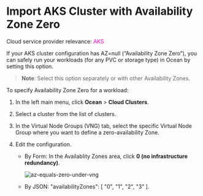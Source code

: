 #  Import AKS Cluster with Availability Zone Zero

Cloud service provider relevance: <font color="#FC01CC">AKS</font>

If your AKS cluster configuration has AZ=null (“Availability Zone Zero”), you can safely run your workloads (for any PVC or storage type) in Ocean by setting this option.

>**Note**: Select this option separately or with other Availability Zones.

To specify Availability Zone Zero for a workload:

1.  In the left main menu, click **Ocean** > **Cloud Clusters**.

2.  Select a cluster from the list of clusters.

3.  In the Virtual Node Groups (VNG) tab, select the specific Virtual Node Group where you want to define a zero-availability Zone.

4.  Edit the configuration.

      -   By Form: In the Availablity Zones area, click **0 (no infrastructure redundancy)**.

           ![az-equals-zero-under-vng](https://github.com/spotinst/help/assets/159915991/fdfb1e80-8e2c-4d17-909a-2af7e5777061)

      -   By JSON: "availabilityZones": [ "0", "1", "2", "3" ].
  
   
